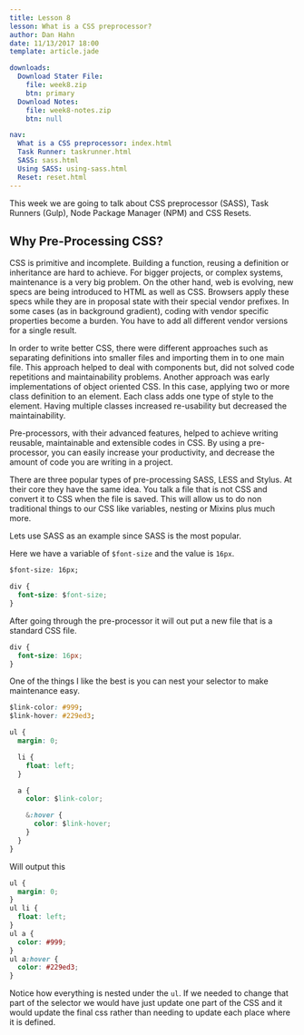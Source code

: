 ```yaml
---
title: Lesson 8
lesson: What is a CSS preprocessor?
author: Dan Hahn
date: 11/13/2017 18:00
template: article.jade

downloads:
  Download Stater File:
    file: week8.zip
    btn: primary
  Download Notes:
    file: week8-notes.zip
    btn: null

nav:
  What is a CSS preprocessor: index.html
  Task Runner: taskrunner.html
  SASS: sass.html
  Using SASS: using-sass.html
  Reset: reset.html
---
```


This week we are going to talk about CSS preprocessor (SASS), Task Runners (Gulp), Node Package Manager (NPM) and CSS Resets.  

<span class="more"></span>

## Why Pre-Processing CSS?
CSS is primitive and incomplete. Building a function, reusing a definition or inheritance are hard to achieve. For bigger projects, or complex systems, maintenance is a very big problem. On the other hand, web is evolving, new specs are being introduced to HTML as well as CSS. Browsers apply these specs while they are in proposal state with their special vendor prefixes. In some cases (as in background gradient), coding with vendor specific properties become a burden. You have to add all different vendor versions for a single result.

In order to write better CSS, there were different approaches such as separating definitions into smaller files and importing them in to one main file. This approach helped to deal with components but, did not solved code repetitions and maintainability problems. Another approach was early implementations of object oriented CSS. In this case, applying two or more class definition to an element. Each class adds one type of style to the element. Having multiple classes increased re-usability but decreased the maintainability.

Pre-processors, with their advanced features, helped to achieve writing reusable, maintainable and extensible codes in CSS. By using a pre-processor, you can easily increase your productivity, and decrease the amount of code you are writing in a project.

There are three popular types of pre-processing SASS, LESS and Stylus.  At their core they have the same idea.  You talk a file that is not CSS and convert it to CSS when the file is saved.  This will allow us to do non traditional things to our CSS like variables, nesting or Mixins plus much more.  

Lets use SASS as an example since SASS is the most popular. 

Here we have a variable of `$font-size` and the value is `16px`.

```css
$font-size: 16px;

div {
  font-size: $font-size;
}
``` 

After going through the pre-processor it will out put a new file that is a standard CSS file. 

```css
div {
  font-size: 16px;
}
```

One of the things I like the best is you can nest your selector to make maintenance easy.

```css
$link-color: #999;
$link-hover: #229ed3;

ul {
  margin: 0;

  li {
    float: left;
  }

  a {
    color: $link-color;

    &:hover {
      color: $link-hover;
    }
  }
}
```
Will output this

```css
ul {
  margin: 0;
}
ul li {
  float: left;
}
ul a {
  color: #999;
}
ul a:hover {
  color: #229ed3;
}
```

Notice how everything is nested under the `ul`.  If we needed to change that part of the selector we would have just update one part of the CSS and it would update the final css rather than needing to update each place where it is defined.  